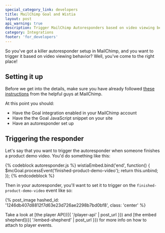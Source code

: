```yaml
---
special_category_link: developers
title: MailChimp Goal and Wistia
layout: post
api_warning: true
description: Trigger MailChimp Autoresponders based on video viewing behavior
category: Integrations
footer: 'for_developers'
---
```


So you've got a killer autoresponder setup in MailChimp, and you want to trigger
it based on video viewing behavior? Well, you've come to the right place!


## Setting it up

Before we get into the details, make sure you have already followed [these
instructions](http://kb.mailchimp.com/article/how-do-i-use-goals-tracking)
from the helpful guys at MailChimp.

At this point you should:

- Have the Goal integration enabled in your MailChimp account
- Have the the Goal JavaScript snippet on your site
- Have an autoresponder set up


## Triggering the responder

Let's say that you want to trigger the autoresponder when someone finishes a
product demo video. You'd do something like this:

{% codeblock autoresponder.js %}
wistiaEmbed.bind('end', function() {
  $mcGoal.processEvent('finished-product-demo-video');
  return this.unbind;
});
{% endcodeblock %}

Then in your autoresponder, you'll want to set it to trigger on the
`finished-product-demo-video` event like so:

{% post_image hashed_id: '1246db407d8812f7d63e23d726ae2298b7bd0bf8', class: 'center' %}

Take a look at [the player API]({{ '/player-api' | post_url }}) and
[the embed shepherd]({{ '/embed-shepherd' | post_url }}) for more info on how
to attach to player events.
